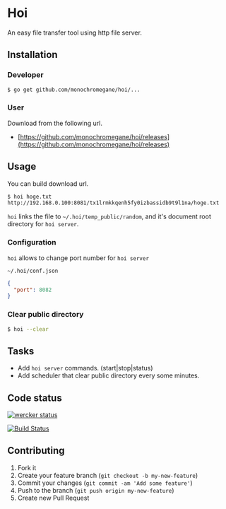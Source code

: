 # Hoi

An easy file transfer tool using http file server.

## Installation

### Developer

```sh
$ go get github.com/monochromegane/hoi/...
```

### User

Download from the following url.

- [https://github.com/monochromegane/hoi/releases](https://github.com/monochromegane/hoi/releases)


## Usage

You can build download url.

```sh
$ hoi hoge.txt
http://192.168.0.100:8081/tx1lrmkkqenh5fy0izbassidb9t9l1na/hoge.txt
```

`hoi` links the file to `~/.hoi/temp_public/random`, and it's document root directory for `hoi server`.

### Configuration

`hoi` allows to change port number for `hoi server`

`~/.hoi/conf.json`

```json
{
  "port": 8082
}
```

### Clear public directory

```sh
$ hoi --clear
```

## Tasks

- Add `hoi server` commands. (start|stop|status)
- Add scheduler that clear public directory every some minutes.

## Code status

[![wercker status](https://app.wercker.com/status/69e506b638dc36b51678adce4cd215b6/m/master "wercker status")](https://app.wercker.com/project/bykey/69e506b638dc36b51678adce4cd215b6)

[![Build Status](https://travis-ci.org/monochromegane/hoi.svg?branch=master)](https://travis-ci.org/monochromegane/hoi)

## Contributing

1. Fork it
2. Create your feature branch (`git checkout -b my-new-feature`)
3. Commit your changes (`git commit -am 'Add some feature'`)
4. Push to the branch (`git push origin my-new-feature`)
5. Create new Pull Request

